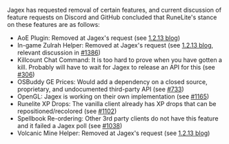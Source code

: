 Jagex has requested removal of certain features, and current discussion of feature requests on Discord and GitHub concluded that RuneLite's stance on these features are as follows:
* AoE Plugin: Removed at Jagex's request (see [1.2.13 blog](https://runelite.net/blog/show/2018-01-25-1.2.13-Release))
* In-game Zulrah Helper: Removed at Jagex's request (see [1.2.13 blog](https://runelite.net/blog/show/2018-01-25-1.2.13-Release), relevant discussion in [#1386](https://github.com/runelite/runelite/issues/1386))
* Killcount Chat Command: It is too hard to prove when you have gotten a kill. Probably will have to wait for Jagex to release an API for this (see [#306](https://github.com/runelite/runelite/issues/306))
* OSBuddy GE Prices: Would add a dependency on a closed source, proprietary, and undocumented third-party API (see [#733](https://github.com/runelite/runelite/issues/733))
* OpenGL: Jagex is working on their own implementation (see [#1165](https://github.com/runelite/runelite/issues/1165))
* Runelite XP Drops: The vanilla client already has XP drops that can be repositioned/recolored (see [#1102](https://github.com/runelite/runelite/issues/1102))
* Spellbook Re-ordering: Other 3rd party clients do not have this feature and it failed a Jagex poll (see [#1038](https://github.com/runelite/runelite/issues/1038))
* Volcanic Mine Helper: Removed at Jagex's request (see [1.2.13 blog](https://runelite.net/blog/show/2018-01-25-1.2.13-Release))

